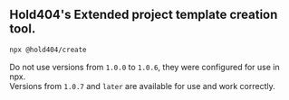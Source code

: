 ## Hold404's Extended project template creation tool.

```bash
npx @hold404/create
```

Do not use versions from ``1.0.0`` to ``1.0.6``, they were configured for use in npx.  
Versions from ``1.0.7`` and ``later`` are available for use and work correctly.
